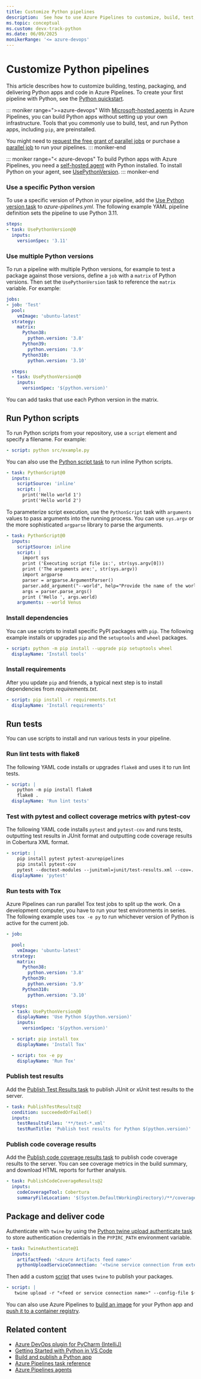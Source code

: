 ```yaml
---
title: Customize Python pipelines
description:  See how to use Azure Pipelines to customize, build, test, package, and deliver Python apps and code.
ms.topic: conceptual
ms.custom: devx-track-python
ms.date: 06/09/2025
monikerRange: '<= azure-devops'
---
```


# Customize Python pipelines

This article describes how to customize building, testing, packaging, and delivering Python apps and code in Azure Pipelines. To create your first pipeline with Python, see the [Python quickstart](python.md).

::: moniker range=">=azure-devops"
With [Microsoft-hosted agents](../agents/hosted.md) in Azure Pipelines, you can build Python apps without setting up your own infrastructure. Tools that you commonly use to build, test, and run Python apps, including `pip`, are preinstalled.

You might need to [request the free grant of parallel jobs](https://aka.ms/azpipelines-parallelism-request) or purchase a [parallel job](../licensing/concurrent-jobs.md) to run your pipelines.
::: moniker-end

::: moniker range="< azure-devops"
To build Python apps with Azure Pipelines, you need a [self-hosted agent](../agents/agents.md#self-hosted-agents) with Python installed. To install Python on your agent, see [UsePythonVersion](/azure/devops/pipelines/tasks/reference/use-python-version-v0#how-can-i-configure-a-self-hosted-agent-to-use-this-task).
::: moniker-end

### Use a specific Python version

To use a specific version of Python in your pipeline, add the [Use Python version task](/azure/devops/pipelines/tasks/reference/use-python-version-v0) to *azure-pipelines.yml*. The following example YAML pipeline definition sets the pipeline to use Python 3.11.

```yaml
steps:
- task: UsePythonVersion@0
  inputs:
    versionSpec: '3.11'
```

### Use multiple Python versions

To run a pipeline with multiple Python versions, for example to test a package against those versions, define a `job` with a `matrix` of Python versions. Then set the `UsePythonVersion` task to reference the `matrix` variable. For example:

```yaml
jobs:
- job: 'Test'
  pool:
    vmImage: 'ubuntu-latest'
  strategy:
    matrix:
      Python38:
        python.version: '3.8'
      Python39:
        python.version: '3.9'
      Python310:
        python.version: '3.10'

  steps:
  - task: UsePythonVersion@0
    inputs:
      versionSpec: '$(python.version)'

```
You can add tasks that use each Python version in the matrix.

## Run Python scripts

To run Python scripts from your repository, use a `script` element and specify a filename. For example:

```yaml
- script: python src/example.py
```

You can also use the [Python script task](/azure/devops/pipelines/tasks/reference/python-script-v0) to run inline Python scripts.

```yaml
- task: PythonScript@0
  inputs:
    scriptSource: 'inline'
    script: |
      print('Hello world 1')
      print('Hello world 2')
```

To parameterize script execution, use the `PythonScript` task with `arguments` values to pass arguments into the running process. You can use `sys.argv` or the more sophisticated `argparse` library to parse the arguments.

```yaml
- task: PythonScript@0
  inputs:
    scriptSource: inline
    script: |
      import sys
      print ('Executing script file is:', str(sys.argv[0]))
      print ('The arguments are:', str(sys.argv))
      import argparse
      parser = argparse.ArgumentParser()
      parser.add_argument("--world", help="Provide the name of the world to greet.")
      args = parser.parse_args()
      print ('Hello ', args.world)
    arguments: --world Venus
```

### Install dependencies

You can use scripts to install specific PyPI packages with `pip`. The following example installs or upgrades `pip` and the `setuptools` and `wheel` packages.

```yaml
- script: python -m pip install --upgrade pip setuptools wheel
  displayName: 'Install tools'
```

### Install requirements

After you update `pip` and friends, a typical next step is to install dependencies from *requirements.txt*.

```yaml
- script: pip install -r requirements.txt
  displayName: 'Install requirements'
```

<a name="test"></a>
## Run tests

You can use scripts to install and run various tests in your pipeline.

### Run lint tests with flake8

The following YAML code installs or upgrades `flake8` and uses it to run lint tests.

```yaml
- script: |
    python -m pip install flake8
    flake8 .
  displayName: 'Run lint tests'
```

### Test with pytest and collect coverage metrics with pytest-cov

The following YAML code installs `pytest` and `pytest-cov` and runs tests, outputting test results in JUnit format and outputting code coverage results in Cobertura XML format.

```yaml
- script: |
    pip install pytest pytest-azurepipelines
    pip install pytest-cov
    pytest --doctest-modules --junitxml=junit/test-results.xml --cov=. --cov-report=xml
  displayName: 'pytest'
```
### Run tests with Tox

Azure Pipelines can run parallel Tox test jobs to split up the work. On a development computer, you have to run your test environments in series. The following example uses `tox -e py` to run whichever version of Python is active for the current job.

```yaml
- job:

  pool:
    vmImage: 'ubuntu-latest'
  strategy:
    matrix:
      Python38:
        python.version: '3.8'
      Python39:
        python.version: '3.9'
      Python310:
        python.version: '3.10'

  steps:
  - task: UsePythonVersion@0
    displayName: 'Use Python $(python.version)'
    inputs:
      versionSpec: '$(python.version)'

  - script: pip install tox
    displayName: 'Install Tox'

  - script: tox -e py
    displayName: 'Run Tox'
```

### Publish test results

Add the [Publish Test Results task](/azure/devops/pipelines/tasks/reference/publish-test-results-v2) to publish JUnit or xUnit test results to the server.

```yaml
- task: PublishTestResults@2
  condition: succeededOrFailed()
  inputs:
    testResultsFiles: '**/test-*.xml'
    testRunTitle: 'Publish test results for Python $(python.version)'
```

### Publish code coverage results

Add the [Publish code coverage results task](/azure/devops/pipelines/tasks/reference/publish-code-coverage-results-v2) to publish code coverage results to the server. You can see coverage metrics in the build summary, and download HTML reports for further analysis.

```yaml
- task: PublishCodeCoverageResults@2
  inputs:
    codeCoverageTool: Cobertura
    summaryFileLocation: '$(System.DefaultWorkingDirectory)/**/coverage.xml'
```

## Package and deliver code

Authenticate with `twine` by using the [Python twine upload authenticate task](/azure/devops/pipelines/tasks/reference/twine-authenticate-v1) to store authentication credentials in the `PYPIRC_PATH` environment variable.

```yaml
- task: TwineAuthenticate@1
  inputs:
    artifactFeed: '<Azure Artifacts feed name>'
    pythonUploadServiceConnection: '<twine service connection from external organization>'
```

Then add a custom [script](/azure/devops/pipelines/yaml-schema/steps-script) that uses `twine` to publish your packages.

```yaml
- script: |
   twine upload -r "<feed or service connection name>" --config-file $(PYPIRC_PATH) <package path/files>
```

You can also use Azure Pipelines to [build an image](containers/build-image.md) for your Python app and [push it to a container registry](containers/push-image.md).

## Related content

- [Azure DevOps plugin for PyCharm (IntelliJ)](https://plugins.jetbrains.com/plugin/7981)
- [Getting Started with Python in VS Code](https://code.visualstudio.com/docs/python)
- [Build and publish a Python app](python.md)
- [Azure Pipelines task reference](/azure/devops/pipelines/tasks/reference)
- [Azure Pipelines agents](../agents/agents.md)